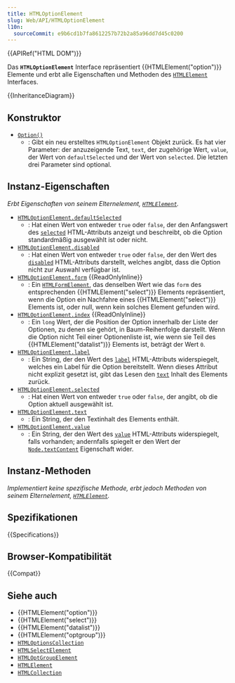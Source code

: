 ```yaml
---
title: HTMLOptionElement
slug: Web/API/HTMLOptionElement
l10n:
  sourceCommit: e9b6cd1b7fa8612257b72b2a85a96dd7d45c0200
---
```


{{APIRef("HTML DOM")}}

Das **`HTMLOptionElement`** Interface repräsentiert {{HTMLElement("option")}} Elemente und erbt alle Eigenschaften und Methoden des [`HTMLElement`](/de/docs/Web/API/HTMLElement) Interfaces.

{{InheritanceDiagram}}

## Konstruktor

- [`Option()`](/de/docs/Web/API/HTMLOptionElement/Option)
  - : Gibt ein neu erstelltes `HTMLOptionElement` Objekt zurück. Es hat vier Parameter: der anzuzeigende Text, `text`, der zugehörige Wert, `value`, der Wert von `defaultSelected` und der Wert von `selected`. Die letzten drei Parameter sind optional.

## Instanz-Eigenschaften

_Erbt Eigenschaften von seinem Elternelement, [`HTMLElement`](/de/docs/Web/API/HTMLElement)._

- [`HTMLOptionElement.defaultSelected`](/de/docs/Web/API/HTMLOptionElement/defaultSelected)
  - : Hat einen Wert von entweder `true` oder `false`, der den Anfangswert des [`selected`](/de/docs/Web/HTML/Reference/Elements/option#selected) HTML-Attributs anzeigt und beschreibt, ob die Option standardmäßig ausgewählt ist oder nicht.
- [`HTMLOptionElement.disabled`](/de/docs/Web/API/HTMLOptionElement/disabled)
  - : Hat einen Wert von entweder `true` oder `false`, der den Wert des [`disabled`](/de/docs/Web/HTML/Reference/Elements/option#disabled) HTML-Attributs darstellt, welches angibt, dass die Option nicht zur Auswahl verfügbar ist.
- [`HTMLOptionElement.form`](/de/docs/Web/API/HTMLOptionElement/form) {{ReadOnlyInline}}
  - : Ein [`HTMLFormElement`](/de/docs/Web/API/HTMLFormElement), das denselben Wert wie das `form` des entsprechenden {{HTMLElement("select")}} Elements repräsentiert, wenn die Option ein Nachfahre eines {{HTMLElement("select")}} Elements ist, oder null, wenn kein solches Element gefunden wird.
- [`HTMLOptionElement.index`](/de/docs/Web/API/HTMLOptionElement/index) {{ReadOnlyInline}}
  - : Ein `long` Wert, der die Position der Option innerhalb der Liste der Optionen, zu denen sie gehört, in Baum-Reihenfolge darstellt. Wenn die Option nicht Teil einer Optionenliste ist, wie wenn sie Teil des {{HTMLElement("datalist")}} Elements ist, beträgt der Wert `0`.
- [`HTMLOptionElement.label`](/de/docs/Web/API/HTMLOptionElement/label)
  - : Ein String, der den Wert des [`label`](/de/docs/Web/HTML/Reference/Elements/option#label) HTML-Attributs widerspiegelt, welches ein Label für die Option bereitstellt. Wenn dieses Attribut nicht explizit gesetzt ist, gibt das Lesen den [`text`](/de/docs/Web/API/HTMLOptionElement/text) Inhalt des Elements zurück.
- [`HTMLOptionElement.selected`](/de/docs/Web/API/HTMLOptionElement/selected)
  - : Hat einen Wert von entweder `true` oder `false`, der angibt, ob die Option aktuell ausgewählt ist.
- [`HTMLOptionElement.text`](/de/docs/Web/API/HTMLOptionElement/text)
  - : Ein String, der den Textinhalt des Elements enthält.
- [`HTMLOptionElement.value`](/de/docs/Web/API/HTMLOptionElement/value)
  - : Ein String, der den Wert des [`value`](/de/docs/Web/HTML/Reference/Elements/option#value) HTML-Attributs widerspiegelt, falls vorhanden; andernfalls spiegelt er den Wert der [`Node.textContent`](/de/docs/Web/API/Node/textContent) Eigenschaft wider.

## Instanz-Methoden

_Implementiert keine spezifische Methode, erbt jedoch Methoden von seinem Elternelement, [`HTMLElement`](/de/docs/Web/API/HTMLElement)._

## Spezifikationen

{{Specifications}}

## Browser-Kompatibilität

{{Compat}}

## Siehe auch

- {{HTMLElement("option")}}
- {{HTMLElement("select")}}
- {{HTMLElement("datalist")}}
- {{HTMLElement("optgroup")}}
- [`HTMLOptionsCollection`](/de/docs/Web/API/HTMLOptionsCollection)
- [`HTMLSelectElement`](/de/docs/Web/API/HTMLSelectElement)
- [`HTMLOptGroupElement`](/de/docs/Web/API/HTMLOptGroupElement)
- [`HTMLElement`](/de/docs/Web/API/HTMLElement)
- [`HTMLCollection`](/de/docs/Web/API/HTMLCollection)
